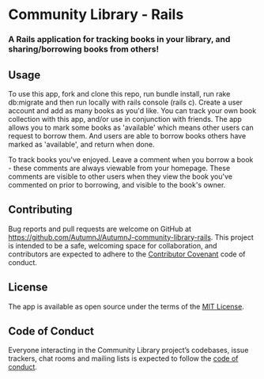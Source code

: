 # Community Library - Rails

### A Rails application for tracking books in your library, and sharing/borrowing books from others!

## Usage

To use this app, fork and clone this repo, run bundle install, run rake db:migrate and then run locally with rails console (rails c). Create a user account and add as many books as you'd like. You can track your own book collection with this app, and/or use in conjunction with friends. The app allows you to mark some books as 'available' which means other users can request to borrow them. And users are able to borrow books others have marked as 'available', and return when done.

To track books you've enjoyed. Leave a comment when you borrow a book - these comments are always viewable from your homepage. These comments are visible to other users when they view the book you've commented on prior to borrowing, and visible to the book's owner.

## Contributing

Bug reports and pull requests are welcome on GitHub at https://github.com/AutumnJ/AutumnJ-community-library-rails. This project is intended to be a safe, welcoming space for collaboration, and contributors are expected to adhere to the [Contributor Covenant](http://contributor-covenant.org) code of conduct.

## License

The app is available as open source under the terms of the [MIT License](https://github.com/AutumnJ/AutumnJ-community-library-rails/blob/master/LICENSE.md).

## Code of Conduct

Everyone interacting in the Community Library project’s codebases, issue trackers, chat rooms and mailing lists is expected to follow the [code of conduct](https://github.com/AutumnJ/AutumnJ-community-library-rails/blob/master/CODE_OF_CONDUCT.md).